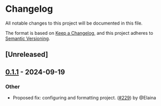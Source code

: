 # Changelog

All notable changes to this project will be documented in this file.

The format is based on [Keep a Changelog](https://keepachangelog.com/en/1.0.0/),
and this project adheres to [Semantic Versioning](https://semver.org/spec/v2.0.0.html).

## [Unreleased]
## [0.1.1](https://github.com/oestradiol/atrium/compare/atrium-crypto-v0.1.0...atrium-crypto-v0.1.1) - 2024-09-19

### Other
- Proposed fix: configuring and formatting project. ([#229](https://github.com/oestradiol/atrium/pull/229)) by @Elaina

